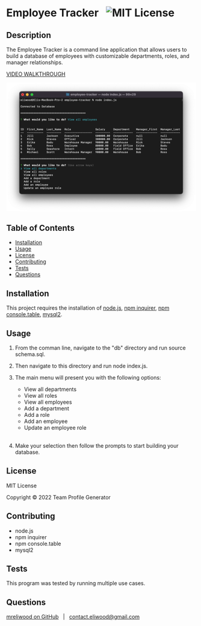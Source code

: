 # Employee Tracker &nbsp; ![MIT License](https://img.shields.io/badge/license-MIT-green)
    
## Description

The Employee Tracker is a command line application that allows users to build a database of employees with customizable departments, roles, and manager relationships.

[VIDEO WALKTHROUGH](https://youtu.be/lLtAlSXhB78)

![Screenshot of Note Taker landing page](./assets/Screen%20Shot%202022-05-01%20at%206.00.41%20PM.png)

## Table of Contents

* [Installation](#installation)
* [Usage](#usage)
* [License](#license)
* [Contributing](#contributing)
* [Tests](#tests)
* [Questions](#questions)

## Installation

This project requires the installation of [node.js](https://nodejs.org/), [npm inquirer](https://www.npmjs.com/package/inquirer), [npm console.table](https://www.npmjs.com/package/console.table), [mysql2](https://www.npmjs.com/package/mysql2).

## Usage

1. From the comman line, navigate to the "db" directory and run source schema.sql.

2. Then navigate to this directory and run node index.js.

3. The main menu will present you with the following options:
    * View all departments
    * View all roles
    * View all employees
    * Add a department
    * Add a role
    * Add an employee
    * Update an employee role
<br><br>

4. Make your selection then follow the prompts to start building your database.

## License

MIT License

Copyright &copy; 2022 Team Profile Generator

## Contributing

* node.js
* npm inquirer
* npm console.table
* mysql2

## Tests

This program was tested by running multiple use cases.

## Questions

[mreliwood on GitHub](https://github.com/mreliwood) &nbsp; | &nbsp; [contact.eliwood@gmail.com](mailto:contact.eliwood@gmail.com)